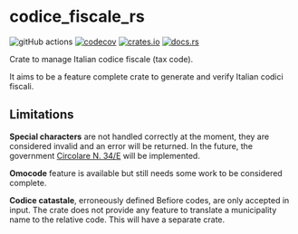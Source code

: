 # codice_fiscale_rs

![gitHub actions](https://github.com/succoDiPompelmo/codice_fiscale_rs/actions/workflows/ci.yml/badge.svg)
[![codecov](https://codecov.io/gh/succoDiPompelmo/codice_fiscale_rs/branch/main/graph/badge.svg?token=IZCXZOETUS)](https://codecov.io/gh/succoDiPompelmo/codice_fiscale_rs)
[![crates.io][cratesio-image]][cratesio]
[![docs.rs][docsrs-image]][docsrs]

[docsrs-image]: https://docs.rs/codice_fiscale_rs/badge.svg
[docsrs]: https://docs.rs/codice_fiscale_rs
[cratesio-image]: https://img.shields.io/crates/v/codice_fiscale_rs.svg
[cratesio]: https://crates.io/crates/codice_fiscale_rs

Crate to manage Italian codice fiscale (tax code).

It aims to be a feature complete crate to generate and verify Italian codici fiscali. 

## Limitations

**Special characters** are not handled correctly at the moment, they are considered invalid and an error will be returned. 
In the future, the government [Circolare N. 34/E](https://www.agenziaentrate.gov.it/portale/documents/20143/299856/Circolare+34+del+20+07+2011_circolare+34e.pdf/27b67cca-71db-9744-2ba4-6846460770e2) will be implemented.

**Omocode** feature is available but still needs some work to be considered complete.

**Codice catastale**, erroneously defined Befiore codes, are only accepted in input. The crate does not provide
any feature to translate a municipality name to the relative code. This will have a separate crate.
